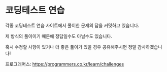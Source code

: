 # 코딩테스트 연습

각종 코딩테스트 연습 사이트에서 풀이한 문제의 답을 커밋하고 있습니다.

제 방식의 풀이이기 때문에 정답일수도 아닐수도 있습니다.

혹시 수정할 사항이 있거나 더 좋은 풀이가 있을 경우 공유해주시면 정말 감사하겠습니다!

프로그래머스: https://programmers.co.kr/learn/challenges
